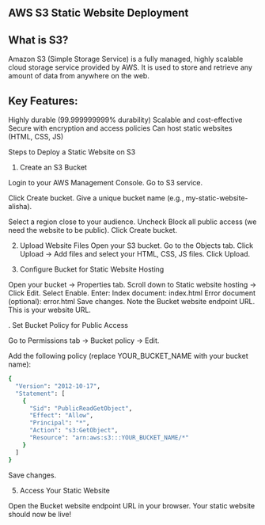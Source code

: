 ## AWS S3 Static Website Deployment

## What is S3?
Amazon S3 (Simple Storage Service) is a fully managed, highly scalable cloud storage service provided by AWS. It is used to store and retrieve any amount of data from anywhere on the web.

## Key Features:
Highly durable (99.999999999% durability)
Scalable and cost-effective
Secure with encryption and access policies
Can host static websites (HTML, CSS, JS)


Steps to Deploy a Static Website on S3

1. Create an S3 Bucket

Login to your AWS Management Console.
Go to S3 service.

Click Create bucket.
Give a unique bucket name (e.g., my-static-website-alisha).

Select a region close to your audience.
Uncheck Block all public access (we need the website to be public).
Click Create bucket.

2. Upload Website Files
Open your S3 bucket.
Go to the Objects tab.
Click Upload → Add files and select your HTML, CSS, JS files.
Click Upload.

3. Configure Bucket for Static Website Hosting

Open your bucket → Properties tab.
Scroll down to Static website hosting → Click Edit.
Select Enable.
Enter:
Index document: index.html
Error document (optional): error.html
Save changes.
Note the Bucket website endpoint URL. This is your website URL.

. Set Bucket Policy for Public Access

Go to Permissions tab → Bucket policy → Edit.

Add the following policy (replace YOUR_BUCKET_NAME with your bucket name):
```bash
{
  "Version": "2012-10-17",
  "Statement": [
    {
      "Sid": "PublicReadGetObject",
      "Effect": "Allow",
      "Principal": "*",
      "Action": "s3:GetObject",
      "Resource": "arn:aws:s3:::YOUR_BUCKET_NAME/*"
    }
  ]
}
```

Save changes.

5. Access Your Static Website

Open the Bucket website endpoint URL in your browser.
Your static website should now be live!
